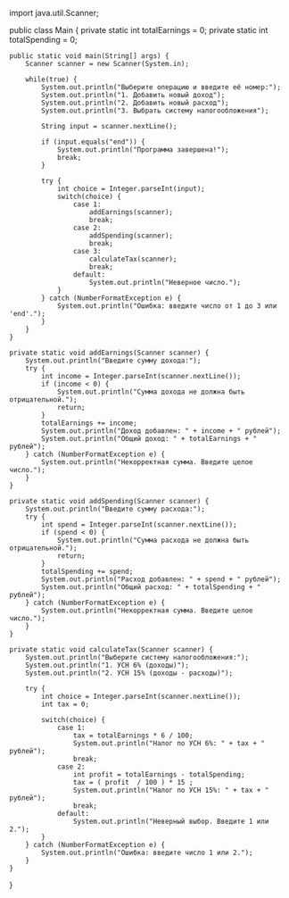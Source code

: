 import java.util.Scanner;

public class Main {
    private static int totalEarnings = 0;
    private static int totalSpending = 0;

    public static void main(String[] args) {
        Scanner scanner = new Scanner(System.in);

        while(true) {
            System.out.println("Выберите операцию и введите её номер:");
            System.out.println("1. Добавить новый доход");
            System.out.println("2. Добавить новый расход");
            System.out.println("3. Выбрать систему налогообложения");

            String input = scanner.nextLine();

            if (input.equals("end")) {
                System.out.println("Программа завершена!");
                break;
            }

            try {
                int choice = Integer.parseInt(input);
                switch(choice) {
                    case 1:
                        addEarnings(scanner);
                        break;
                    case 2:
                        addSpending(scanner);
                        break;
                    case 3:
                        calculateTax(scanner);
                        break;
                    default:
                        System.out.println("Неверное число.");
                }
            } catch (NumberFormatException e) {
                System.out.println("Ошибка: введите число от 1 до 3 или 'end'.");
            }
        }
    }

    private static void addEarnings(Scanner scanner) {
        System.out.println("Введите сумму дохода:");
        try {
            int income = Integer.parseInt(scanner.nextLine());
            if (income < 0) {
                System.out.println("Сумма дохода не должна быть отрицательной.");
                return;
            }
            totalEarnings += income;
            System.out.println("Доход добавлен: " + income + " рублей");
            System.out.println("Общий доход: " + totalEarnings + " рублей");
        } catch (NumberFormatException e) {
            System.out.println("Некорректная сумма. Введите целое число.");
        }
    }

    private static void addSpending(Scanner scanner) {
        System.out.println("Введите сумму расхода:");
        try {
            int spend = Integer.parseInt(scanner.nextLine());
            if (spend < 0) {
                System.out.println("Сумма расхода не должна быть отрицательной.");
                return;
            }
            totalSpending += spend;
            System.out.println("Расход добавлен: " + spend + " рублей");
            System.out.println("Общий расход: " + totalSpending + " рублей");
        } catch (NumberFormatException e) {
            System.out.println("Некорректная сумма. Введите целое число.");
        }
    }

    private static void calculateTax(Scanner scanner) {
        System.out.println("Выберите систему налогообложения:");
        System.out.println("1. УСН 6% (доходы)");
        System.out.println("2. УСН 15% (доходы - расходы)");

        try {
            int choice = Integer.parseInt(scanner.nextLine());
            int tax = 0;

            switch(choice) {
                case 1:
                    tax = totalEarnings * 6 / 100;
                    System.out.println("Налог по УСН 6%: " + tax + " рублей");
                    break;
                case 2:
                    int profit = totalEarnings - totalSpending;
                    tax = ( profit  / 100 ) * 15 ;
                    System.out.println("Налог по УСН 15%: " + tax + " рублей");
                    break;
                default:
                    System.out.println("Неверный выбор. Введите 1 или 2.");
            }
        } catch (NumberFormatException e) {
            System.out.println("Ошибка: введите число 1 или 2.");
        }
    }

}

